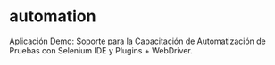 # automation
Aplicación Demo: Soporte para la Capacitación de Automatización de Pruebas con Selenium IDE y Plugins + WebDriver.
